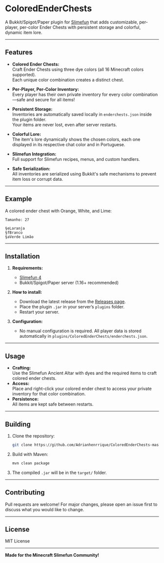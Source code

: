 # ColoredEnderChests

A Bukkit/Spigot/Paper plugin for [Slimefun](https://github.com/Slimefun/Slimefun4) that adds customizable, per-player, per-color Ender Chests with persistent storage and colorful, dynamic item lore.

---

## Features

- **Colored Ender Chests:**  
  Craft Ender Chests using three dye colors (all 16 Minecraft colors supported).  
  Each unique color combination creates a distinct chest.

- **Per-Player, Per-Color Inventory:**  
  Every player has their own private inventory for every color combination—safe and secure for all items!

- **Persistent Storage:**  
  Inventories are automatically saved locally in `enderchests.json` inside the plugin folder.  
  Your items are never lost, even after server restarts.

- **Colorful Lore:**  
  The item's lore dynamically shows the chosen colors, each one displayed in its respective chat color and in Portuguese.

- **Slimefun Integration:**  
  Full support for Slimefun recipes, menus, and custom handlers.

- **Safe Serialization:**  
  All inventories are serialized using Bukkit's safe mechanisms to prevent item loss or corrupt data.

---

## Example

A colored ender chest with Orange, White, and Lime:
```
Tamanho: 27

§eLaranja
§fBranco
§aVerde Limão
```

---

## Installation

1. **Requirements:**
   - [Slimefun 4](https://github.com/Slimefun/Slimefun4)
   - Bukkit/Spigot/Paper server (1.16+ recommended)

2. **How to install:**
   - Download the latest release from the [Releases page](../../releases).
   - Place the plugin `.jar` in your server’s `plugins` folder.
   - Restart your server.

3. **Configuration:**
   - No manual configuration is required. All player data is stored automatically in `plugins/ColoredEnderChests/enderchests.json`.

---

## Usage

- **Crafting:**  
  Use the Slimefun Ancient Altar with dyes and the required items to craft colored ender chests.
- **Access:**  
  Place and right-click your colored ender chest to access your private inventory for that color combination.
- **Persistence:**  
  All items are kept safe between restarts.

---

## Building

1. Clone the repository:
   ```bash
   git clone https://github.com/Adrianhenrrique/ColoredEnderChests-master.git
   ```
2. Build with Maven:
   ```bash
   mvn clean package
   ```
3. The compiled `.jar` will be in the `target/` folder.

---

## Contributing

Pull requests are welcome! For major changes, please open an issue first to discuss what you would like to change.

---

## License

MIT License

---

**Made for the Minecraft Slimefun Community!**